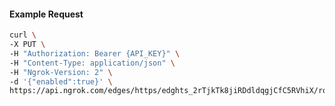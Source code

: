 <!-- Code generated for API Clients. DO NOT EDIT. -->

#### Example Request

```bash
curl \
-X PUT \
-H "Authorization: Bearer {API_KEY}" \
-H "Content-Type: application/json" \
-H "Ngrok-Version: 2" \
-d '{"enabled":true}' \
https://api.ngrok.com/edges/https/edghts_2rTjkTk8jiRDdldqgjCfC5RVhiX/routes/edghtsrt_2rTjkTXPH1PYTPlMMkvObvVmVDi/websocket_tcp_converter
```
